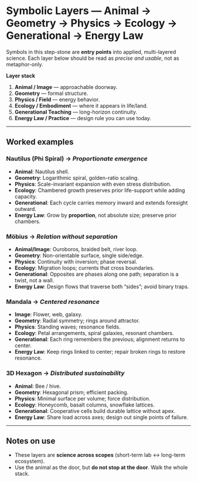 # Symbolic Layers — Animal → Geometry → Physics → Ecology → Generational → Energy Law

Symbols in this step-stone are **entry points** into applied, multi-layered science.
Each layer below should be read as *precise and usable*, not as metaphor-only.

**Layer stack**
1. **Animal / Image** — approachable doorway.
2. **Geometry** — formal structure.
3. **Physics / Field** — energy behavior.
4. **Ecology / Embodiment** — where it appears in life/land.
5. **Generational Teaching** — long-horizon continuity.
6. **Energy Law / Practice** — design rule you can use today.

---

## Worked examples

### Nautilus (Phi Spiral) → *Proportionate emergence*
- **Animal**: Nautilus shell.
- **Geometry**: Logarithmic spiral, golden-ratio scaling.
- **Physics**: Scale-invariant expansion with even stress distribution.
- **Ecology**: Chambered growth preserves prior life-support while adding capacity.
- **Generational**: Each cycle carries memory inward and extends foresight outward.
- **Energy Law**: Grow by **proportion**, not absolute size; preserve prior chambers.

### Möbius → *Relation without separation*
- **Animal/Image**: Ouroboros, braided belt, river loop.
- **Geometry**: Non-orientable surface, single side/edge.
- **Physics**: Continuity with inversion; phase reversal.
- **Ecology**: Migration loops; currents that cross boundaries.
- **Generational**: Opposites are phases along one path; separation is a twist, not a wall.
- **Energy Law**: Design flows that traverse both “sides”; avoid binary traps.

### Mandala → *Centered resonance*
- **Image**: Flower, web, galaxy.
- **Geometry**: Radial symmetry; rings around attractor.
- **Physics**: Standing waves; resonance fields.
- **Ecology**: Petal arrangements, spiral galaxies, resonant chambers.
- **Generational**: Each ring remembers the previous; alignment returns to center.
- **Energy Law**: Keep rings linked to center; repair broken rings to restore resonance.

### 3D Hexagon → *Distributed sustainability*
- **Animal**: Bee / hive.
- **Geometry**: Hexagonal prism; efficient packing.
- **Physics**: Minimal surface per volume; force distribution.
- **Ecology**: Honeycomb, basalt columns, snowflake lattices.
- **Generational**: Cooperative cells build durable lattice without apex.
- **Energy Law**: Share load across axes; design out single points of failure.

---

## Notes on use
- These layers are **science across scopes** (short-term lab ↔ long-term ecosystem).
- Use the animal as the door, but **do not stop at the door**. Walk the whole stack.
